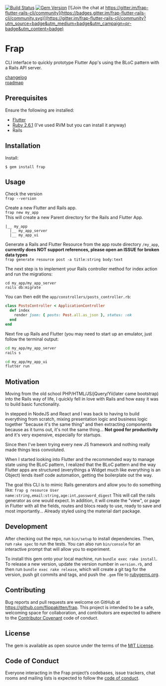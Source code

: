 [![Build Status](https://travis-ci.com/flippakitten/frap.svg?branch=master)](https://travis-ci.com/flippakitten/frap)
[![Gem Version](https://badge.fury.io/rb/frap.svg)](https://badge.fury.io/rb/frap) [![Join the chat at https://gitter.im/frap-flutter-rails-cli/community](https://badges.gitter.im/frap-flutter-rails-cli/community.svg)](https://gitter.im/frap-flutter-rails-cli/community?utm_source=badge&utm_medium=badge&utm_campaign=pr-badge&utm_content=badge)
# Frap 
CLI interface to quickly prototype Flutter App's using the BLoC pattern with a Rails API server.  

[changelog](https://github.com/flippakitten/frap/wiki/Change-Log-Published)  
[roadmap](https://github.com/flippakitten/frap/projects/2)  

## Prerequisites

Ensure the following are installed:
* [Flutter](https://flutter.dev/docs/get-started/install)
* [Ruby 2.6.1](https://rvm.io/rvm/install) (I've used RVM but you can install it anyway)
* Rails

## Installation

Install:

    $ gem install frap

## Usage

Check the version  
`frap --version`

Create a new Flutter and Rails app.  
`frap new my_app`  
This will create a new Parent directory for the Rails and Flutter App.  
```
|__ my_app  
  |__ my_app_server  
  |__ my_app_ui
```
Generate a Rails and Flutter Resource from the app route directory `/my_app`, **currently does NOT support references, please open an ISSUE for broken data types**  
`frap generate resource post -a title:string body:text`  

The next step is to implement your Rails controller method for index action and run the migrations:
```
cd my_app/my_app_server
rails db:migrate
```
You can then edit the `app/constrollers/posts_controller.rb`:
```ruby
class PostsController < ApplicationController
  def index
    render json: { posts: Post.all.as_json }, status: :ok
  end
end
```
Next fire up Rails and Flutter (you may need to start up an emulator, just follow the terminal output:
```bash
cd my_app/my_app_server
rails s

cd my_app/my_app_ui
flutter run
```


## Motivation
Moving from the old school PHP/HTML/JS/jQuery/Yii(later came bootstrap) into the Rails way of life, I quickly fell in love with Rails and how easy it was to build basic functionality.  

In stepped in NodeJS and React and I was back to having to build everything from scratch, mixing presentation logic and business logic together "because it's the same thing" and then extracting components because as it turns out, it's not the same thing... **Not good for productivity** and it's very expensive, especially for startups.  

Since then I've been trying every new JS framework and nothing really made things less convoluted.  

When I started looking into Flutter and the recommended way to manage state using the BLoC pattern, I realized that the BLoC pattern and the way Flutter apps are structured (everythings a Widget much like everything is an Object) lends itself code automation, getting the boilerplate out the way.

The goal this CLI is to mimic Rails generators and allow you to do something like:
`frap g resource User name:string,email:string,age:int,password_digest`
This will call the rails generator as one would expect. In addition, it will create the "view", or page in Flutter with all the fields, routes and blocs ready to use, ready to save and most importantly... Already styled using the material dart package.

## Development

After checking out the repo, run `bin/setup` to install dependencies. Then, run `rake spec` to run the tests. You can also run `bin/console` for an interactive prompt that will allow you to experiment.

To install this gem onto your local machine, run `bundle exec rake install`. To release a new version, update the version number in `version.rb`, and then run `bundle exec rake release`, which will create a git tag for the version, push git commits and tags, and push the `.gem` file to [rubygems.org](https://rubygems.org).

## Contributing

Bug reports and pull requests are welcome on GitHub at https://github.com/flippakitten/frap. This project is intended to be a safe, welcoming space for collaboration, and contributors are expected to adhere to the [Contributor Covenant](http://contributor-covenant.org) code of conduct.

## License

The gem is available as open source under the terms of the [MIT License](https://opensource.org/licenses/MIT).

## Code of Conduct

Everyone interacting in the Frap project’s codebases, issue trackers, chat rooms and mailing lists is expected to follow the [code of conduct](https://github.com/flippakitten/frap/blob/master/CODE_OF_CONDUCT.md).
